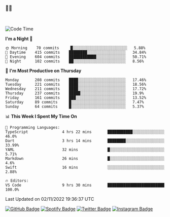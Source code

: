 ### 🤙🍺

<!-- <a href="https://github-readme-stats.vercel.app/api?username=hzak2xx&count_private=true&show_icons=true&theme=dracula">
  <img align="center" src="https://github-readme-stats.vercel.app/api?username=hzak2xx&count_private=true&show_icons=true&theme=dracula" />
</a>
</br> -->
</br>

<!--START_SECTION:waka-->
![Code Time](http://img.shields.io/badge/Code%20Time-1%2C969%20hrs%2025%20mins-blue)

**I'm a Night 🦉** 

```text
🌞 Morning    70 commits     █░░░░░░░░░░░░░░░░░░░░░░░░   5.88% 
🌆 Daytime    415 commits    ████████░░░░░░░░░░░░░░░░░   34.84% 
🌃 Evening    604 commits    ████████████░░░░░░░░░░░░░   50.71% 
🌙 Night      102 commits    ██░░░░░░░░░░░░░░░░░░░░░░░   8.56%

```
📅 **I'm Most Productive on Thursday** 

```text
Monday       208 commits    ████░░░░░░░░░░░░░░░░░░░░░   17.46% 
Tuesday      221 commits    ████░░░░░░░░░░░░░░░░░░░░░   18.56% 
Wednesday    211 commits    ████░░░░░░░░░░░░░░░░░░░░░   17.72% 
Thursday     237 commits    █████░░░░░░░░░░░░░░░░░░░░   19.9% 
Friday       161 commits    ███░░░░░░░░░░░░░░░░░░░░░░   13.52% 
Saturday     89 commits     █░░░░░░░░░░░░░░░░░░░░░░░░   7.47% 
Sunday       64 commits     █░░░░░░░░░░░░░░░░░░░░░░░░   5.37%

```


📊 **This Week I Spent My Time On** 

```text
💬 Programming Languages: 
TypeScript               4 hrs 22 mins       ███████████░░░░░░░░░░░░░░   46.0% 
Dart                     3 hrs 14 mins       ████████░░░░░░░░░░░░░░░░░   33.99% 
YAML                     32 mins             █░░░░░░░░░░░░░░░░░░░░░░░░   5.71% 
Markdown                 26 mins             █░░░░░░░░░░░░░░░░░░░░░░░░   4.6% 
Swift                    16 mins             ░░░░░░░░░░░░░░░░░░░░░░░░░   2.88%

🔥 Editors: 
VS Code                  9 hrs 30 mins       █████████████████████████   100.0%

```


 Last Updated on 02/11/2022 19:36:37 UTC
<!--END_SECTION:waka-->

[![GitHub Badge](https://img.shields.io/badge/GitHub-100000?style=for-the-badge&logo=github&logoColor=white)](https://github.com/hzak2xx)
[![Spotify Badge](https://img.shields.io/badge/Spotify-1ED760?&style=for-the-badge&logo=spotify&logoColor=white)](https://open.spotify.com/user/uf90s6sbbh75a1mt44clkhkvf)
[![Twitter Badge](https://img.shields.io/badge/Twitter-1DA1F2?style=for-the-badge&logo=twitter&logoColor=white)](https://twitter.com/hzak2xx)
[![Instagram Badge](https://img.shields.io/badge/Instagram-E4405F?style=for-the-badge&logo=instagram&logoColor=white)](https://www.instagram.com/hzak2xx/)
